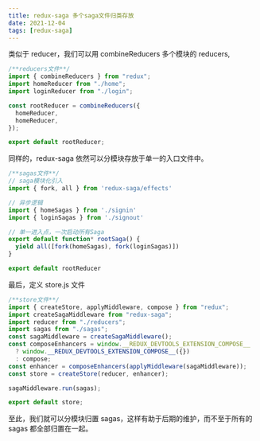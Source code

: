 ```yaml
---
title: redux-saga 多个saga文件归类存放
date: 2021-12-04
tags: [redux-saga]
---
```


类似于 reducer，我们可以用 combineReducers 多个模块的 reducers,

```js
/**reducers文件**/
import { combineReducers } from "redux";
import homeReducer from "./home";
import loginReducer from "./login";

const rootReducer = combineReducers({
  homeReducer,
  homeReducer,
});

export default rootReducer;
```

同样的，redux-saga 依然可以分模块存放于单一的入口文件中。

```js
/**sagas文件**/
// saga模块化引入
import { fork, all } from 'redux-saga/effects'

// 异步逻辑
import { homeSagas } from './signin'
import { loginSagas } from './signout'

// 单一进入点，一次启动所有Saga
export default function* rootSaga() {
  yield all([fork(homeSagas), fork(loginSagas)])
}

export default rootReducer


```

最后，定义 store.js 文件

```js
/**store文件**/
import { createStore, applyMiddleware, compose } from "redux";
import createSagaMiddleware from "redux-saga";
import reducer from "./reducers";
import sagas from "./sagas";
const sagaMiddleware = createSagaMiddleware();
const composeEnhancers = window.__REDUX_DEVTOOLS_EXTENSION_COMPOSE__
  ? window.__REDUX_DEVTOOLS_EXTENSION_COMPOSE__({})
  : compose;
const enhancer = composeEnhancers(applyMiddleware(sagaMiddleware));
const store = createStore(reducer, enhancer);

sagaMiddleware.run(sagas);

export default store;
```

至此，我们就可以分模块归置 sagas，这样有助于后期的维护，而不至于所有的 sagas 都全部归置在一起。
